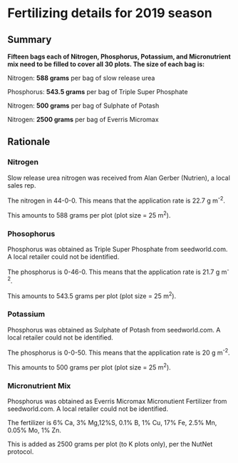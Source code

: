 # Fertilizing details for 2019 season

## Summary
**Fifteen bags each of Nitrogen, Phosphorus, Potassium, and Micronutrient mix
need to be filled to cover all 30 plots. The size of each bag is:**

Nitrogen: **588 grams** per bag of slow release urea

Phosphorus: **543.5 grams** per bag of Triple Super Phosphate

Nitrogen: **500 grams** per bag of Sulphate of Potash

Nitrogen: **2500 grams**  per bag of Everris Micromax

## Rationale

### Nitrogen
Slow release urea nitrogen was received from Alan Gerber (Nutrien),
a local sales rep.

The nitrogen in 44-0-0. This means that the application rate is 22.7
g m<sup>-2</sup>. 

This amounts to 588 grams per plot (plot size = 25 m<sup>2</sup>).

### Phosophorus
Phosphorus was obtained as Triple Super Phosphate from seedworld.com.
A local retailer could not be identified.

The phosphorus is 0-46-0. This means that the application rate is 21.7
g m<sup>-2</sup>. 

This amounts to 543.5 grams per plot (plot size = 25 m<sup>2</sup>).

### Potassium
Phosphorus was obtained as Sulphate of Potash from seedworld.com.
A local retailer could not be identified.

The phosphorus is 0-0-50. This means that the application rate is 20
g m<sup>-2</sup>. 

This amounts to 500 grams per plot (plot size = 25 m<sup>2</sup>).

### Micronutrient Mix
Phosphorus was obtained as Everris Micromax Micronutient Fertilizer from seedworld.com.
A local retailer could not be identified.

The fertilizer is 6% Ca, 3% Mg,12%S, 0.1% B, 1% Cu, 17% Fe, 2.5% Mn, 0.05% Mo, 1% Zn.


This is added as 2500 grams per plot (to K plots only), per the NutNet protocol.
  

